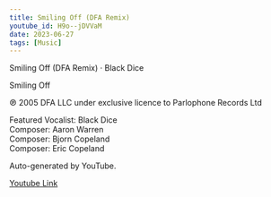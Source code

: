 ```yaml
---
title: Smiling Off (DFA Remix)
youtube_id: H9o--jDVVaM
date: 2023-06-27
tags: [Music]
---
```

Smiling Off (DFA Remix) · Black Dice  

Smiling Off  

℗ 2005 DFA LLC under exclusive licence to Parlophone Records Ltd  

Featured  Vocalist: Black Dice  
Composer: Aaron Warren  
Composer: Bjorn Copeland  
Composer: Eric Copeland  

Auto-generated by YouTube.  

[Youtube Link](https://www.youtube.com/watch?v=H9o--jDVVaM)  